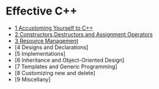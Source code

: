 # Effective C++

- [1 Accustoming Yourself to C++](chapter1.md)
- [2 Constructors,Destructors,and Assignment Operators](chapter2.md)
- [3 Resource Management](chapter3.md)
- [4 Designs and Declarations]
- [5 Implementations]
- [6 Inheritance and Object-Oriented Design]
- [7 Templates and Generic Programming]
- [8 Customizing new and delete]
- [9 Miscellany]

